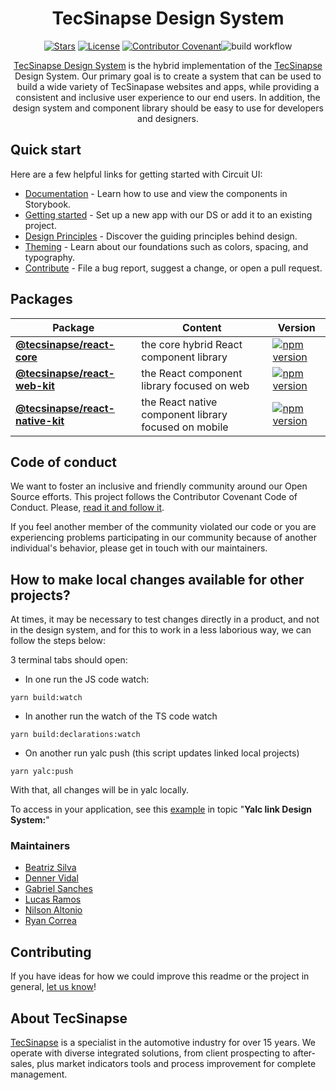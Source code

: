 <div align="center">

# TecSinapse Design System

[![Stars](https://img.shields.io/github/stars/tecsinapse/design-system?style=social)](https://github.com/tecsinapse/design-system/) [![License](https://img.shields.io/github/license/tecsinapse/design-system)](./LICENSE.md) [![Contributor Covenant](https://img.shields.io/badge/Contributor%20Covenant-2.0-4baaaa.svg)](CODE_OF_CONDUCT.md)![build workflow](https://github.com/tecsinapse/design-system/actions/workflows/ci.yml/badge.svg)


[TecSinapse Design System](https://tecsinapse.github.io/design-system) is the hybrid implementation of the [TecSinapse](https://www.tecsinapse.com.br/) Design System. 
Our primary goal is to create a system that can be used to build a wide variety of TecSinapase websites and apps, while providing a consistent and inclusive user experience to our end users.
In addition, the design system and component library should be easy to use for developers and designers.

</div>

## Quick start

Here are a few helpful links for getting started with Circuit UI:

- [Documentation](https://tecsinapse.github.io/design-system) - Learn how to use and view the components in Storybook.
- [Getting started](https://tecsinapse.github.io/design-system/?path=/docs/introduction-getting-started--page) - Set up a new app with our DS or add it to an existing project.
- [Design Principles](https://tecsinapse.github.io/design-system/?path=/docs/introduction-design-principles--page) - Discover the guiding principles behind design.
- [Theming](https://tecsinapse.github.io/design-system/?path=/docs/advanced-theme--page) - Learn about our foundations such as colors, spacing, and typography.
- [Contribute](https://tecsinapse.github.io/design-system/?path=/docs/introduction-contributing--page) - File a bug report, suggest a change, or open a pull request.

## Packages

| Package                                                         | Content                                              | Version                                     |
| --------------------------------------------------------------- | ---------------------------------------------------- | ------------------------------------------- |
| **[@tecsinapse/react-core](./packages/react-core)**             | the core hybrid React component library              | [![npm version](https://badge.fury.io/js/%40tecsinapse%2Freact-core.svg)](https://badge.fury.io/js/%40tecsinapse%2Freact-core) |
| **[@tecsinapse/react-web-kit](./packages/react-web-kit)**       | the React component library focused on web           | [![npm version](https://badge.fury.io/js/%40tecsinapse%2Freact-web-kit.svg)](https://badge.fury.io/js/%40tecsinapse%2Freact-web-kit) |
| **[@tecsinapse/react-native-kit](./packages/react-native-kit)** | the React native component library focused on mobile | [![npm version](https://badge.fury.io/js/%40tecsinapse%2Freact-native-kit.svg)](https://badge.fury.io/js/%40tecsinapse%2Freact-native-kit) |

## Code of conduct

We want to foster an inclusive and friendly community around our Open Source efforts. This project follows the Contributor Covenant Code of Conduct. Please, [read it and follow it](./CODE_OF_CONDUCT.md).

If you feel another member of the community violated our code or you are experiencing problems participating in our community because of another individual's behavior, please get in touch with our maintainers.

## How to make local changes available for other projects?

At times, it may be necessary to test changes directly in a product, and not in the design system, and for this to work in a less laborious way, we can follow the steps below:

3 terminal tabs should open:
- In one run the JS code watch:
```
yarn build:watch
```
- In another run the watch of the TS code watch
```
yarn build:declarations:watch
```
- On another run yalc push (this script updates linked local projects)
```
yarn yalc:push
```

With that, all changes will be in yalc locally.

To access in your application, see this [example](https://github.com/tecsinapse/vendas-web-poc-playground#tools) in topic "**Yalc link Design System:**"


### Maintainers

- [Beatriz Silva](mailto:beatriz.silva@tecsinapse.com.br)
- [Denner Vidal](mailto:denner.vidal@tecsinapse.com.br)
- [Gabriel Sanches](mailto:gabriel.sanches@tecsinapse.com.br)
- [Lucas Ramos](mailto:lucas.ramos@tecsinapse.com.br)
- [Nilson Altonio](mailto:nilson.antonio@tecsinapse.com.br)
- [Ryan Correa](mailto:ryan.correa@tecsinapse.com.br)

## Contributing

If you have ideas for how we could improve this readme or the project in general, [let us know](https://github.com/tecsinapse/design-system/issues)!

## About TecSinapse

[TecSinapse](https://www.tecsinapse.com.br/) is a specialist in the automotive industry for over 15 years.
We operate with diverse integrated solutions, from client prospecting to after-sales, plus market indicators tools and process improvement for complete management.
